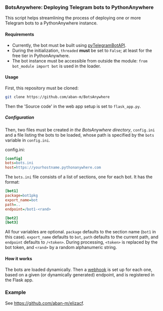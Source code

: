 ### BotsAnywhere: Deploying Telegram bots to PythonAnywhere
This script helps streamlining the process of deploying one or more Telegram bots to a PythonAnywhere instance.

#### Requirements
- Currently, the bot must be built using [pyTelegramBotAPI](https://pypi.org/project/pyTelegramBotAPI/).
- During the initialization, `threaded` **must** be set to `False`; at least for the free tier in PythonAnywhere.
- The bot instance must be accessible from outside the module: `from bot_module import bot` is used in the loader.

#### Usage
First, this repository must be cloned:
```bash
git clone https://github.com/aban-m/BotsAnywhere
```
Then the 'Source code' in the web app setup is set to `flask_app.py`.

##### Configuration
Then, two files must be created *in the BotsAnywhere directory*, `config.ini` and a file listing the bots to be loaded, whose path is specified by the `bots` variable in `config.ini`.

config.ini:
```ini
[config]
bots=bots.ini
host=https://yourhostname.pythonanywhere.com
```

The `bots.ini` file consists of a list of sections, one for each bot.  It has the format:
```ini
[bot1]
package=bot1pkg
export_name=bot
path=..
endpoint=/bot1-<rand>

[bot2]
[bot3]
```

All four variables are optional. `package` defaults to the section name (`bot1` in this case). `export_name` defaults to `bot`, `path` defaults to the current path, and `endpoint` defaults to `/<token>`. During processing, `<token>` is replaced by the bot token, and `<rand>` by a random alphanumeric string.


#### How it works
The bots are loaded dynamically. Then a [webhook](https://core.telegram.org/bots/webhooks) is set up for each one, based on a given (or dynamically generated) endpoint, and is registered in the Flask app.

### Example
See https://github.com/aban-m/elizacf.
